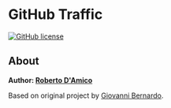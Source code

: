 # GitHub Traffic

[![GitHub license](https://img.shields.io/badge/License-CC%20BY--SA--NC%204.0-blue)](LICENSE)

## About

**Author: [Roberto D'Amico](http://bobboteck.github.io)**

Based on original project by [Giovanni Bernardo](https://github.com/Cyb3rn0id/Coviclock).
